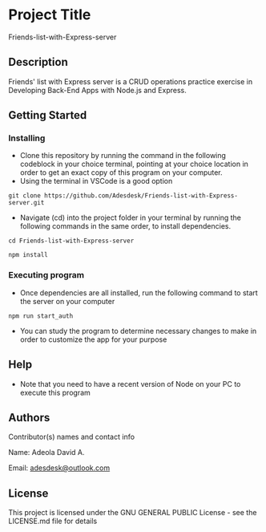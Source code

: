 # Project Title

Friends-list-with-Express-server

## Description

Friends' list with Express server is a CRUD operations practice exercise in Developing Back-End Apps with Node.js and Express.

## Getting Started

### Installing

* Clone this repository by running the command in the following codeblock in your choice terminal, pointing at your choice location in order to get an exact copy of this program on your computer.
* Using the terminal in VSCode is a good option

```
git clone https://github.com/Adesdesk/Friends-list-with-Express-server.git
```
* Navigate (cd) into the project folder in your terminal by running the following commands in the same order, to install dependencies.

```
cd Friends-list-with-Express-server

npm install
```

### Executing program

* Once dependencies are all installed, run the following command to start the server on your computer 

```
npm run start_auth 
```
* You can study the program to determine necessary changes to make in order to customize the app for your purpose

## Help

* Note that you need to have a recent version of Node on your PC to execute this program

## Authors

Contributor(s) names and contact info

Name: Adeola David A.

Email: adesdesk@outlook.com


## License

This project is licensed under the GNU GENERAL PUBLIC License - see the LICENSE.md file for details
